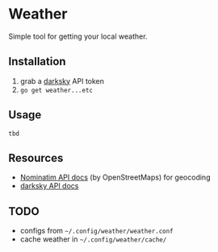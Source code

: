 # Weather

Simple tool for getting your local weather.

## Installation

1. grab a [darksky]() API token
2. `go get weather...etc`

## Usage

```tbd```

## Resources

  - [Nominatim API docs](https://nominatim.org/release-docs/develop/api/Overview/) (by OpenStreetMaps) for geocoding
  - [darksky API docs](https://darksky.net/dev/docs)

## TODO

- configs from `~/.config/weather/weather.conf`
- cache weather in `~/.config/weather/cache/` 
